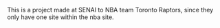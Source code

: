 This is a project made at SENAI to NBA team Toronto Raptors, since they only have one site within the nba site.